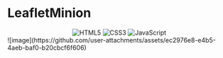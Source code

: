 # LeafletMinion

<div align="center">
  <img src="https://img.shields.io/badge/HTML5-E34F26.svg?logo=html5&logoColor=white" alt="HTML5">
  <img src="https://img.shields.io/badge/CSS3-1572B6.svg?logo=css3&logoColor=white" alt="CSS3">
  <img src="https://img.shields.io/badge/JavaScript-323330.svg?logo=javascript&logoColor=F7DF1E" alt="JavaScript">
</div>
![image](https://github.com/user-attachments/assets/ec2976e8-e4b5-4aeb-baf0-b20cbcf6f606)


